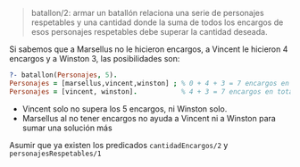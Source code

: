 > batallon/2: armar un batallón relaciona una serie de personajes respetables y una cantidad
> donde la suma de todos los encargos de esos personajes respetables debe superar la cantidad deseada.

Si sabemos que a Marsellus no le hicieron encargos, a Vincent le hicieron 4 encargos y a Winston 3, las posibilidades son:

``` prolog
?- batallon(Personajes, 5).
Personajes = [marsellus,vincent,winston] ; % 0 + 4 + 3 = 7 encargos en total
Personajes = [vincent, winston].           % 4 + 3 = 7 encargos en total
``` 

* Vincent solo no supera los 5 encargos, ni Winston solo.
* Marsellus al no tener encargos no ayuda a Vincent ni a Winston para sumar una solución más

Asumir que ya existen los predicados `cantidadEncargos/2` y `personajesRespetables/1`